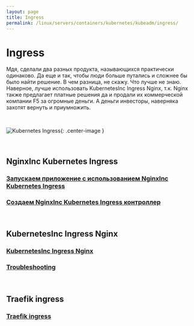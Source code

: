 ```yaml
---
layout: page
title: Ingress
permalink: /linux/servers/containers/kubernetes/kubeadm/ingress/
---
```


# Ingress

Мдя, сделали два разных продукта, называющихся практически одинаково. Да еще и так, чтобы люди больше путались и сложнее бы было найти решение. В чем разница, не скажу. Что лучше не знаю. Наверное, лучше использовать KubernetesInc Ingress Nginx, т.к. Nginx также предлагает платные решения да и продали их коммерческой компании F5 за огромные деньги. А деньги инвесторы, наверняка захотят вернуть и приумножить.

<br/>

![Kubernetes Ingress](https://raw.githubusercontent.com/marley-nodejs/Docker-and-Kubernetes-The-Complete-Guide/master/img/pic-15-02.png "Kubernetes Ingress"){: .center-image }

<br/>

## NginxInc Kubernetes Ingress

### [Запускаем приложение с использованием NginxInc Kubernetes Ingress](/linux/servers/containers/kubernetes/kubeadm/ingress/nginxinc-kubernets-ingress/)

### [Создаем NginxInc Kubernetes Ingress контроллер](/linux/servers/containers/kubernetes/kubeadm/ingress/nginxinc-kubernets-ingress-install/)

<br/>

## KubernetesInc Ingress Nginx

### [KubernetesInc Ingress Nginx](/linux/servers/containers/kubernetes/kubeadm/ingress/kubernetesinc-ingress-nginx/)

### [Troubleshooting](https://github.com/kubernetes/ingress-nginx/blob/master/docs/troubleshooting.md)

<br/>

## Traefik ingress

### [Traefik ingress](/linux/servers/containers/kubernetes/kubeadm/ingress/traefik-ingress/)
